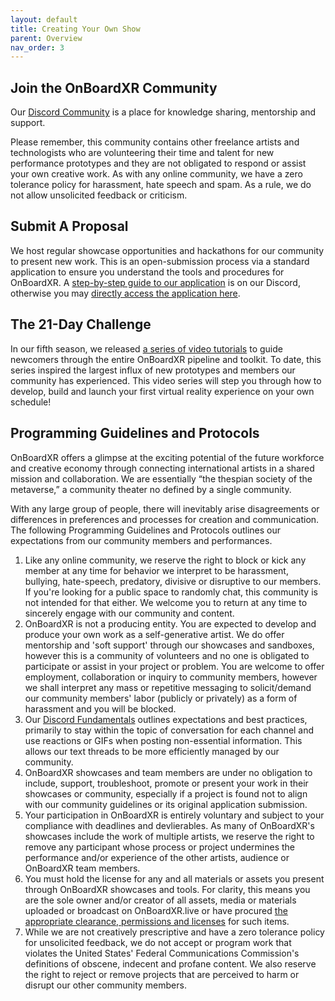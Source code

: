 ```yaml
---
layout: default
title: Creating Your Own Show
parent: Overview
nav_order: 3
---
```


## Join the OnBoardXR Community
Our [Discord Community](https://discord.gg/qPgbxawu9W) is a place for knowledge sharing, mentorship and support. 

Please remember, this community contains other freelance artists and technologists who are volunteering their time and talent for new performance prototypes and they are not obligated to respond or assist your own creative work. As with any online community, we have a zero tolerance policy for harassment, hate speech and spam. As a rule, we do not allow unsolicited feedback or criticism. 

## Submit A Proposal
We host regular showcase opportunities and hackathons for our community to present new work. This is an open-submission process via a standard application to ensure you understand the tools and procedures for OnBoardXR. A [step-by-step guide to our application](https://discord.com/channels/849041584905388053/957669626408493087/957691545220444300) is on our Discord, otherwise you may [directly access the application here](https://forms.gle/nbnhGV1jp4xgtFQ1A).

## The 21-Day Challenge
In our fifth season, we released [a series of video tutorials](https://discord.com/channels/849041584905388053/957669747472875530/957693244593041418) to guide newcomers through the entire OnBoardXR pipeline and toolkit. To date, this series inspired the largest influx of new prototypes and members our community has experienced. This video series will step you through how to develop, build and launch your first virtual reality experience on your own schedule! 

## Programming Guidelines and Protocols
OnBoardXR offers a glimpse at the exciting potential of the future workforce and creative economy through connecting international artists in a shared mission and collaboration. We are essentially “the thespian society of the metaverse,” a community theater no defined by a single community. 

With any large group of people, there will inevitably arise disagreements or differences in preferences and processes for creation and communication. The following Programming Guidelines and Protocols outlines our expectations from our community members and performances.

1.	Like any online community, we reserve the right to block or kick any member at any time for behavior we interpret to be harassment, bullying, hate-speech, predatory, divisive or disruptive to our members. If you're looking for a public space to randomly chat, this community is not intended for that either. We welcome you to return at any time to sincerely engage with our community and content.
2.	OnBoardXR is not a producing entity. You are expected to develop and produce your own work as a self-generative artist. We do offer mentorship and 'soft support' through our showcases and sandboxes, however this is a community of volunteers and no one is obligated to participate or assist in your project or problem. You are welcome to offer employment, collaboration or inquiry to community members, however we shall interpret any mass or repetitive messaging to solicit/demand our community members' labor (publicly or privately) as a form of harassment and you will be blocked.
3.	Our [Discord Fundamentals](https://discord.com/channels/849041584905388053/882000662798430218/920057393872797736) outlines expectations and best practices, primarily to stay within the topic of conversation for each channel and use reactions or GIFs when posting non-essential information. This allows our text threads to be more efficiently managed by our community. 
4.	OnBoardXR showcases and team members are under no obligation to include, support, troubleshoot, promote or present your work in their showcases or community, especially if a project is found not to align with our community guidelines or its original application submission. 
5.	Your participation in OnBoardXR is entirely voluntary and subject to your compliance with deadlines and devlierables. As many of OnBoardXR's showcases include the work of multiple artists, we reserve the right to remove any participant whose process or project undermines the performance and/or experience of the other artists, audience or OnBoardXR team members.
6.	You must hold the license for any and all materials or assets you present through OnBoardXR showcases and tools. For clarity, this means you are the sole owner and/or creator of all assets, media or materials uploaded or broadcast on OnBoardXR.live or have procured [the appropriate clearance, permissions and licenses](https://www.youtube.com/watch?v=6pgMtJHg9gg) for such items. 
7.	While we are not creatively prescriptive and have a zero tolerance policy for unsolicited feedback, we do not accept or program work that violates the United States' Federal Communications Commission's definitions of obscene, indecent and profane content. We also reserve the right to reject or remove projects that are perceived to harm or disrupt our other community members.
